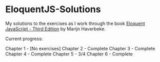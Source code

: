 # EloquentJS-Solutions
My solutions to the exercises as I work through the book [Eloquent JavaScript - Third Edition](https://eloquentjavascript.net/) by Marijn Haverbeke.

Current progress:

Chapter 1 - [No exercises]
Chapter 2 - Complete
Chapter 3 - Complete
Chapter 4 - Complete
Chapter 5 - 3/4 
Chapter 6 - Complete
